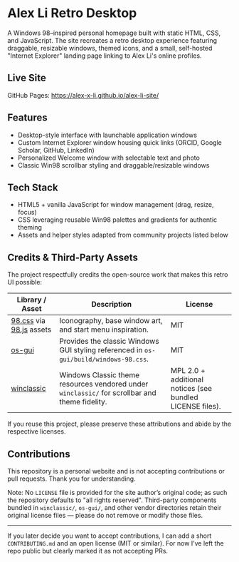 # Alex Li Retro Desktop

A Windows 98–inspired personal homepage built with static HTML, CSS, and JavaScript. The site recreates a retro desktop experience featuring draggable, resizable windows, themed icons, and a small, self-hosted "Internet Explorer" landing page linking to Alex Li's online profiles.

## Live Site

GitHub Pages: https://alex-x-li.github.io/alex-li-site/

## Features

- Desktop-style interface with launchable application windows
- Custom Internet Explorer window housing quick links (ORCID, Google Scholar, GitHub, LinkedIn)
- Personalized Welcome window with selectable text and photo
- Classic Win98 scrollbar styling and draggable/resizable windows

## Tech Stack

- HTML5 + vanilla JavaScript for window management (drag, resize, focus)
- CSS leveraging reusable Win98 palettes and gradients for authentic theming
- Assets and helper styles adapted from community projects listed below

## Credits & Third-Party Assets

The project respectfully credits the open-source work that makes this retro UI possible:

| Library / Asset | Description | License |
| --- | --- | --- |
| [98.css](https://github.com/jdan/98.css) via [98.js](https://98.js.org/) assets | Iconography, base window art, and start menu inspiration. | MIT |
| [os-gui](https://github.com/1j01/os-gui) | Provides the classic Windows GUI styling referenced in `os-gui/build/windows-98.css`. | MIT |
| [winclassic](https://github.com/tpenguinltg/winclassic) | Windows Classic theme resources vendored under `winclassic/` for scrollbar and theme fidelity. | MPL 2.0 + additional notices (see bundled LICENSE files). |

If you reuse this project, please preserve these attributions and abide by the respective licenses.

## Contributions

This repository is a personal website and is not accepting contributions or pull requests. Thank you for understanding.

Note: No `LICENSE` file is provided for the site author’s original code; as such the repository defaults to "all rights reserved". Third-party components bundled in `winclassic/`, `os-gui/`, and other vendor directories retain their original license files — please do not remove or modify those files.

----

If you later decide you want to accept contributions, I can add a short `CONTRIBUTING.md` and an open license (MIT or similar). For now I’ve left the repo public but clearly marked it as not accepting PRs.
